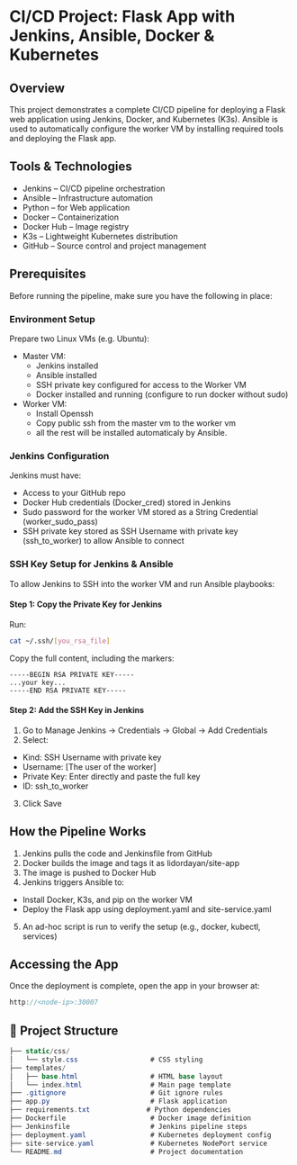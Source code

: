 ﻿# CI/CD Project: Flask App with Jenkins, Ansible, Docker & Kubernetes 

## Overview
This project demonstrates a complete CI/CD pipeline for deploying a Flask web application using Jenkins, Docker, and Kubernetes (K3s).
Ansible is used to automatically configure the worker VM by installing required tools and deploying the Flask app.

## Tools & Technologies
* Jenkins – CI/CD pipeline orchestration
* Ansible – Infrastructure automation
* Python – for Web application
* Docker – Containerization
* Docker Hub – Image registry
* K3s – Lightweight Kubernetes distribution
* GitHub – Source control and project management

## Prerequisites
Before running the pipeline, make sure you have the following in place:
### Environment Setup
Prepare two Linux VMs (e.g. Ubuntu):
- Master VM:
  * Jenkins installed
  * Ansible installed
  * SSH private key configured for access to the Worker VM
  * Docker installed and running (configure to run docker without sudo)
- Worker VM:
  * Install Openssh
  * Copy public ssh from the master vm to the worker vm
  * all the rest will be installed automaticaly by Ansible.
### Jenkins Configuration
Jenkins must have:
* Access to your GitHub repo
* Docker Hub credentials (Docker_cred) stored in Jenkins
* Sudo password for the worker VM stored as a String Credential (worker_sudo_pass)
* SSH private key stored as SSH Username with private key (ssh_to_worker) to allow Ansible to connect

### SSH Key Setup for Jenkins & Ansible
To allow Jenkins to SSH into the worker VM and run Ansible playbooks:
#### Step 1: Copy the Private Key for Jenkins
Run:
```bash
cat ~/.ssh/[you_rsa_file]
```
Copy the full content, including the markers:
```vbnet
-----BEGIN RSA PRIVATE KEY-----
...your key...
-----END RSA PRIVATE KEY-----
```
#### Step 2: Add the SSH Key in Jenkins
1. Go to Manage Jenkins → Credentials → Global → Add Credentials
2. Select:
  - Kind: SSH Username with private key
  - Username: [The user of the worker]
  - Private Key: Enter directly and paste the full key
  - ID: ssh_to_worker
3. Click Save

## How the Pipeline Works
1. Jenkins pulls the code and Jenkinsfile from GitHub
2. Docker builds the image and tags it as lidordayan/site-app
3. The image is pushed to Docker Hub
4. Jenkins triggers Ansible to:
  - Install Docker, K3s, and pip on the worker VM
  - Deploy the Flask app using deployment.yaml and site-service.yaml
5. An ad-hoc script is run to verify the setup (e.g., docker, kubectl, services)

## Accessing the App
Once the deployment is complete, open the app in your browser at:
```cpp
http://<node-ip>:30007
```

## 📁 Project Structure
```csharp
├── static/css/
│   └── style.css                  # CSS styling
├── templates/
│   ├── base.html                  # HTML base layout
│   └── index.html                 # Main page template
├── .gitignore                     # Git ignore rules
├── app.py                         # Flask application
├── requirements.txt              # Python dependencies
├── Dockerfile                     # Docker image definition
├── Jenkinsfile                    # Jenkins pipeline steps
├── deployment.yaml                # Kubernetes deployment config
├── site-service.yaml              # Kubernetes NodePort service
└── README.md                      # Project documentation
```

